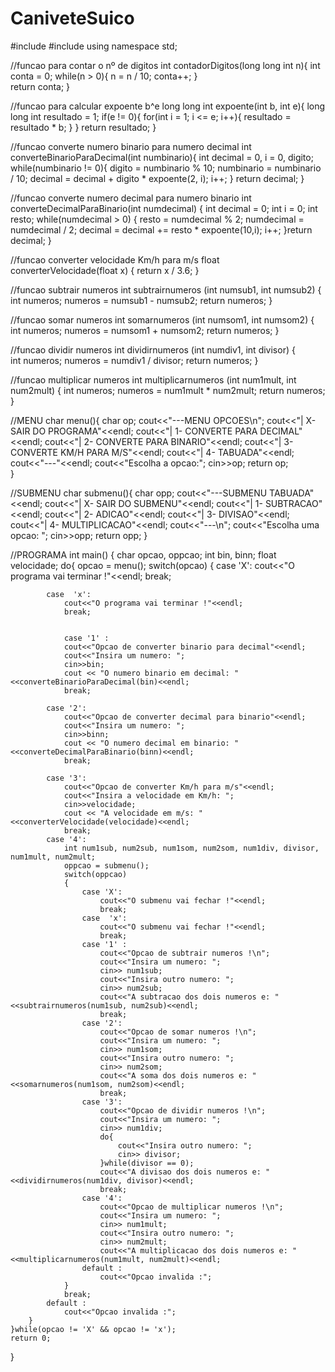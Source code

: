 # CaniveteSuico

#include <iostream>
#include <array>
using namespace std;



//funcao para contar o nº de digitos
int contadorDigitos(long long int  n){
	int conta = 0;
	while(n > 0){
		n = n / 10;
		conta++;
	}	
	return conta;
}





//funcao para calcular expoente b^e
long long int expoente(int  b, int e){
	long long int resultado = 1;
	if(e != 0){
		for(int i = 1; i <= e; i++){
			resultado = resultado * b;
		}
	}
	return resultado;
}





//funcao converte numero binario para numero decimal
int converteBinarioParaDecimal(int numbinario){
	int decimal = 0, i = 0, digito;
	while(numbinario != 0){
		digito = numbinario % 10;
		numbinario = numbinario / 10;
		decimal = decimal + digito * expoente(2, i);
		i++;
	}
	return decimal;
}	


//funcao converte numero decimal para numero binario
int converteDecimalParaBinario(int numdecimal)
{
	int decimal = 0;
	 int i = 0;
	int resto;
	while(numdecimal > 0)
	{
		resto = numdecimal % 2;
		numdecimal = numdecimal / 2;
		decimal = decimal += resto * expoente(10,i);
		i++;
	}return decimal;
}




//funcao converter velocidade Km/h para m/s
float converterVelocidade(float x)
{
	return x / 3.6;	
}




//funcao subtrair numeros
int subtrairnumeros (int numsub1, int numsub2)
{
	int numeros;
	numeros = numsub1 - numsub2;
	return numeros;
}



//funcao somar numeros
int somarnumeros (int numsom1, int numsom2)
{
	int numeros;
	numeros = numsom1 + numsom2;
	return numeros;
}



//funcao dividir numeros
int dividirnumeros (int numdiv1, int divisor)
{	
	int numeros;
	numeros = numdiv1 / divisor;
	return numeros;
}



//funcao multiplicar numeros
int multiplicarnumeros (int num1mult, int num2mult)
{
	int numeros;
	numeros = num1mult * num2mult;
	return numeros;
}




//MENU
char menu(){
	char op;
	cout<<"---MENU OPCOES\n";
	cout<<"| X- SAIR DO PROGRAMA"<<endl;
	cout<<"| 1- CONVERTE PARA DECIMAL"<<endl;
	cout<<"| 2- CONVERTE PARA BINARIO"<<endl;
	cout<<"| 3- CONVERTE KM/H PARA M/S"<<endl;
	cout<<"| 4- TABUADA"<<endl;
	cout<<"---"<<endl;
	cout<<"Escolha a opcao:";
	cin>>op;
	return op;	
}



//SUBMENU
char submenu(){
	char opp;
	cout<<"---SUBMENU TABUADA"<<endl;
	cout<<"| X- SAIR DO SUBMENU"<<endl;
	cout<<"| 1- SUBTRACAO"<<endl;
	cout<<"| 2- ADICAO"<<endl;
	cout<<"| 3- DIVISAO"<<endl;
	cout<<"| 4- MULTIPLICACAO"<<endl;
	cout<<"---\n";
	cout<<"Escolha uma opcao: ";
	cin>>opp;
	return opp;
}





//PROGRAMA 
int main()
{
	char opcao, oppcao;
	int bin, binn;
	float velocidade;
	do{
		opcao = menu();
		switch(opcao)
		{
			case  'X':
				cout<<"O programa vai terminar !"<<endl;
				break;
				
			case  'x':
				cout<<"O programa vai terminar !"<<endl;
				break;
				
				
				case '1' :
				cout<<"Opcao de converter binario para decimal"<<endl;
				cout<<"Insira um numero: ";
				cin>>bin;
				cout << "O numero binario em decimal: "<<converteBinarioParaDecimal(bin)<<endl;
				break;
				
			case '2': 
				cout<<"Opcao de converter decimal para binario"<<endl;
				cout<<"Insira um numero: ";
				cin>>binn;
				cout << "O numero decimal em binario: "<<converteDecimalParaBinario(binn)<<endl;	
				break;
				
			case '3':
				cout<<"Opcao de converter Km/h para m/s"<<endl;
				cout<<"Insira a velocidade em Km/h: ";
				cin>>velocidade;
				cout << "A velocidade em m/s: "<<converterVelocidade(velocidade)<<endl;	
				break;
			case '4':
				int num1sub, num2sub, num1som, num2som, num1div, divisor, num1mult, num2mult;
				oppcao = submenu();
				switch(oppcao)
				{
					case 'X': 
						cout<<"O submenu vai fechar !"<<endl;
						break;
					case  'x':
						cout<<"O submenu vai fechar !"<<endl;
						break;
					case '1' :
						cout<<"Opcao de subtrair numeros !\n";
						cout<<"Insira um numero: ";
						cin>> num1sub;
						cout<<"Insira outro numero: ";
						cin>> num2sub;
						cout<<"A subtracao dos dois numeros e: "<<subtrairnumeros(num1sub, num2sub)<<endl;
						break;
					case '2':
						cout<<"Opcao de somar numeros !\n";
						cout<<"Insira um numero: ";
						cin>> num1som;
						cout<<"Insira outro numero: ";
						cin>> num2som;
						cout<<"A soma dos dois numeros e: "<<somarnumeros(num1som, num2som)<<endl;
						break;
					case '3': 
						cout<<"Opcao de dividir numeros !\n";
						cout<<"Insira um numero: ";
						cin>> num1div;
						do{
							cout<<"Insira outro numero: ";
							cin>> divisor;
						}while(divisor == 0);
						cout<<"A divisao dos dois numeros e: "<<dividirnumeros(num1div, divisor)<<endl;
						break;
					case '4':
						cout<<"Opcao de multiplicar numeros !\n";
						cout<<"Insira um numero: ";
						cin>> num1mult;
						cout<<"Insira outro numero: ";
						cin>> num2mult;
						cout<<"A multiplicacao dos dois numeros e: "<<multiplicarnumeros(num1mult, num2mult)<<endl;
					default :
						cout<<"Opcao invalida :";
				}	
				break;	
			default :
				cout<<"Opcao invalida :";
		}
	}while(opcao != 'X' && opcao != 'x');
	return 0;
}
	

